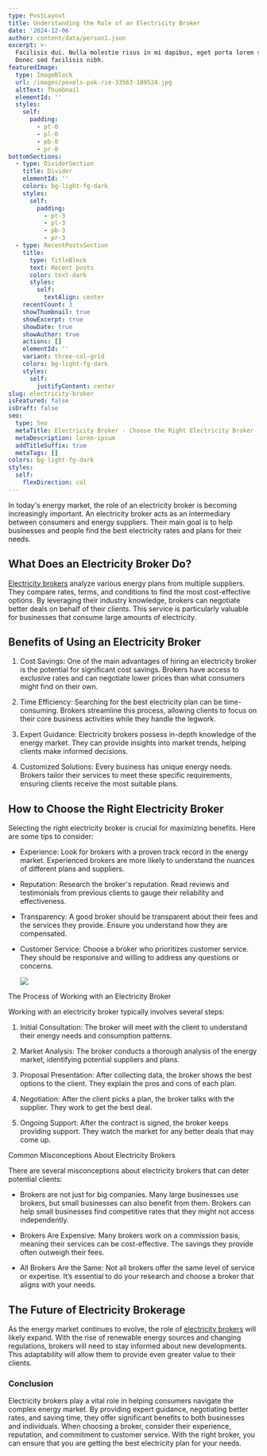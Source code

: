 ```yaml
---
type: PostLayout
title: Understanding the Role of an Electricity Broker
date: '2024-12-06'
author: content/data/person1.json
excerpt: >-
  Facilisis dui. Nulla molestie risus in mi dapibus, eget porta lorem semper.
  Donec sed facilisis nibh.
featuredImage:
  type: ImageBlock
  url: /images/pexels-pok-rie-33563-189524.jpg
  altText: Thumbnail
  elementId: ''
  styles:
    self:
      padding:
        - pt-0
        - pl-0
        - pb-0
        - pr-0
bottomSections:
  - type: DividerSection
    title: Divider
    elementId: ''
    colors: bg-light-fg-dark
    styles:
      self:
        padding:
          - pt-3
          - pl-3
          - pb-3
          - pr-3
  - type: RecentPostsSection
    title:
      type: TitleBlock
      text: Recent posts
      color: text-dark
      styles:
        self:
          textAlign: center
    recentCount: 3
    showThumbnail: true
    showExcerpt: true
    showDate: true
    showAuthor: true
    actions: []
    elementId: ''
    variant: three-col-grid
    colors: bg-light-fg-dark
    styles:
      self:
        justifyContent: center
slug: electricity-broker
isFeatured: false
isDraft: false
seo:
  type: Seo
  metaTitle: Electricity Broker - Choose the Right Electricity Broker
  metaDescription: lorem-ipsum
  addTitleSuffix: true
  metaTags: []
colors: bg-light-fg-dark
styles:
  self:
    flexDirection: col
---
```



In today's energy market, the role of an electricity broker is becoming increasingly important. An electricity broker acts as an intermediary between consumers and energy suppliers. Their main goal is to help businesses and people find the best electricity rates and plans for their needs.

## What Does an Electricity Broker Do?

[Electricity brokers](https://termina.io/) analyze various energy plans from multiple suppliers. They compare rates, terms, and conditions to find the most cost-effective options. By leveraging their industry knowledge, brokers can negotiate better deals on behalf of their clients. This service is particularly valuable for businesses that consume large amounts of electricity.

## Benefits of Using an Electricity Broker

1.  Cost Savings: One of the main advantages of hiring an electricity broker is the potential for significant cost savings. Brokers have access to exclusive rates and can negotiate lower prices than what consumers might find on their own.



2.  Time Efficiency: Searching for the best electricity plan can be time-consuming. Brokers streamline this process, allowing clients to focus on their core business activities while they handle the legwork.



3.  Expert Guidance: Electricity brokers possess in-depth knowledge of the energy market. They can provide insights into market trends, helping clients make informed decisions.



4.  Customized Solutions: Every business has unique energy needs. Brokers tailor their services to meet these specific requirements, ensuring clients receive the most suitable plans.



## How to Choose the Right Electricity Broker

Selecting the right electricity broker is crucial for maximizing benefits. Here are some tips to consider:

*   Experience: Look for brokers with a proven track record in the energy market. Experienced brokers are more likely to understand the nuances of different plans and suppliers.



*   Reputation: Research the broker's reputation. Read reviews and testimonials from previous clients to gauge their reliability and effectiveness.



*   Transparency: A good broker should be transparent about their fees and the services they provide. Ensure you understand how they are compensated.



*   Customer Service: Choose a broker who prioritizes customer service. They should be responsive and willing to address any questions or concerns.

    ![](/images/pexels-pok-rie-33563-189524.jpg)

The Process of Working with an Electricity Broker

Working with an electricity broker typically involves several steps:

1.  Initial Consultation: The broker will meet with the client to understand their energy needs and consumption patterns.



2.  Market Analysis: The broker conducts a thorough analysis of the energy market, identifying potential suppliers and plans.



3.  Proposal Presentation: After collecting data, the broker shows the best options to the client. They explain the pros and cons of each plan.



4.  Negotiation: After the client picks a plan, the broker talks with the supplier. They work to get the best deal.



5.  Ongoing Support: After the contract is signed, the broker keeps providing support. They watch the market for any better deals that may come up.



Common Misconceptions About Electricity Brokers

There are several misconceptions about electricity brokers that can deter potential clients:

*   Brokers are not just for big companies. Many large businesses use brokers, but small businesses can also benefit from them. Brokers can help small businesses find competitive rates that they might not access independently.



*   Brokers Are Expensive: Many brokers work on a commission basis, meaning their services can be cost-effective. The savings they provide often outweigh their fees.



*   All Brokers Are the Same: Not all brokers offer the same level of service or expertise. It’s essential to do your research and choose a broker that aligns with your needs.



## The Future of Electricity Brokerage

As the energy market continues to evolve, the role of [electricity brokers](https://termina.io/) will likely expand. With the rise of renewable energy sources and changing regulations, brokers will need to stay informed about new developments. This adaptability will allow them to provide even greater value to their clients.

### Conclusion

Electricity brokers play a vital role in helping consumers navigate the complex energy market. By providing expert guidance, negotiating better rates, and saving time, they offer significant benefits to both businesses and individuals. When choosing a broker, consider their experience, reputation, and commitment to customer service. With the right broker, you can ensure that you are getting the best electricity plan for your needs.
